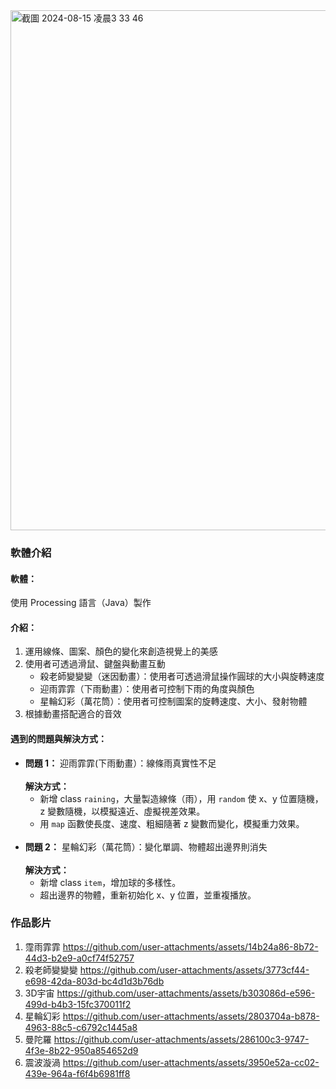 <img width="832" alt="截圖 2024-08-15 凌晨3 33 46" src="https://github.com/user-attachments/assets/575e0349-e94d-497a-a038-e7c211107a36">


<h3>軟體介紹</h3>

<h4>軟體：</h4> <p>使用 Processing 語言（Java）製作</p>

<h4>介紹：</h4>
<ol>
  <li>運用線條、圖案、顏色的變化來創造視覺上的美感</li>
  <li>使用者可透過滑鼠、鍵盤與動畫互動
    <ul>
      <li>殺老師變變變（迷因動畫）：使用者可透過滑鼠操作圓球的大小與旋轉速度</li>
      <li>迎雨霏霏（下雨動畫）：使用者可控制下雨的角度與顏色</li>
      <li>星輪幻彩（萬花筒）：使用者可控制圖案的旋轉速度、大小、發射物體</li>
    </ul>
  </li>
  <li>根據動畫搭配適合的音效</li>
</ol>

<h4>遇到的問題與解決方式：</h4>

<ul>
  <li>
    <strong>問題 1：</strong> 迎雨霏霏(下雨動畫）：線條雨真實性不足
    <br><br>
    <strong>解決方式：</strong>
    <ul>
      <li>新增 class <code>raining</code>，大量製造線條（雨），用 <code>random</code> 使 x、y 位置隨機，z 變數隨機，以模擬遠近、虛擬視差效果。</li>
      <li>用 <code>map</code> 函數使長度、速度、粗細隨著 z 變數而變化，模擬重力效果。</li>
    </ul>
  </li>
  
  <br>
  
  <li>
    <strong>問題 2：</strong> 星輪幻彩（萬花筒）：變化單調、物體超出邊界則消失
    <br><br>
    <strong>解決方式：</strong>
    <ul>
      <li>新增 class <code>item</code>，增加球的多樣性。</li>
      <li>超出邊界的物體，重新初始化 x、y 位置，並重複播放。</li>
    </ul>
  </li>
</ul>

<h3>作品影片</h3>

<ol>
  <li>
    霪雨霏霏
    <a href="https://github.com/user-attachments/assets/14b24a86-8b72-44d3-b2e9-a0cf74f52757" target="_blank">
      https://github.com/user-attachments/assets/14b24a86-8b72-44d3-b2e9-a0cf74f52757
    </a>
  </li>
  <li>
    殺老師變變變
    <a href="https://github.com/user-attachments/assets/3773cf44-e698-42da-803d-bc4d1d3b76db" target="_blank">
      https://github.com/user-attachments/assets/3773cf44-e698-42da-803d-bc4d1d3b76db
    </a>
  </li>
  <li>
    3D宇宙
    <a href="https://github.com/user-attachments/assets/b303086d-e596-499d-b4b3-15fc370011f2" target="_blank">
      https://github.com/user-attachments/assets/b303086d-e596-499d-b4b3-15fc370011f2
    </a>
  </li>
  <li>
    星輪幻彩
    <a href="https://github.com/user-attachments/assets/2803704a-b878-4963-88c5-c6792c1445a8" target="_blank">
      https://github.com/user-attachments/assets/2803704a-b878-4963-88c5-c6792c1445a8
    </a>
  </li>
  <li>
    曼陀羅
    <a href="https://github.com/user-attachments/assets/286100c3-9747-4f3e-8b22-950a854652d9" target="_blank">
      https://github.com/user-attachments/assets/286100c3-9747-4f3e-8b22-950a854652d9
    </a>
  </li>
  <li>
    震波漩渦
    <a href="https://github.com/user-attachments/assets/3950e52a-cc02-439e-964a-f6f4b6981ff8" target="_blank">
      https://github.com/user-attachments/assets/3950e52a-cc02-439e-964a-f6f4b6981ff8
    </a>
  </li>
</ol>










